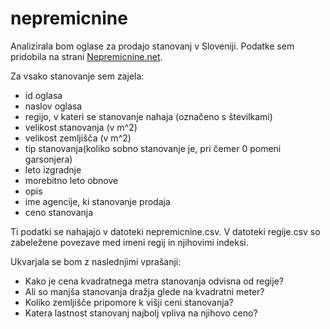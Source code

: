 # nepremicnine

Analizirala bom oglase za prodajo stanovanj v Sloveniji. Podatke sem pridobila na strani
[Nepremicnine.net](https://www.nepremicnine.net/).

Za vsako stanovanje sem zajela:
* id oglasa
* naslov oglasa
* regijo, v kateri se stanovanje nahaja (označeno s številkami)
* velikost stanovanja (v m^2)
* velikost zemljišča (v m^2)
* tip stanovanja(koliko sobno stanovanje je, pri čemer 0 pomeni garsonjera)
* leto izgradnje
* morebitno leto obnove
* opis
* ime agencije, ki stanovanje prodaja
* ceno stanovanja

Ti podatki se nahajajo v datoteki nepremicnine.csv.
V datoteki regije.csv so zabeležene povezave med imeni regij in njihovimi indeksi.

Ukvarjala se bom z naslednjimi vprašanji:
* Kako je cena kvadratnega metra stanovanja odvisna od regije?
* Ali so manjša stanovanja dražja glede na kvadratni meter?
* Koliko zemljišče pripomore k višji ceni stanovanja?
* Katera lastnost stanovanj najbolj vpliva na njihovo ceno?